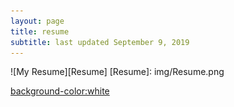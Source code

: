 ```yaml
---
layout: page
title: resume
subtitle: last updated September 9, 2019
---
```

![My Resume][Resume]
[Resume]: img/Resume.png

<background-color:white>
